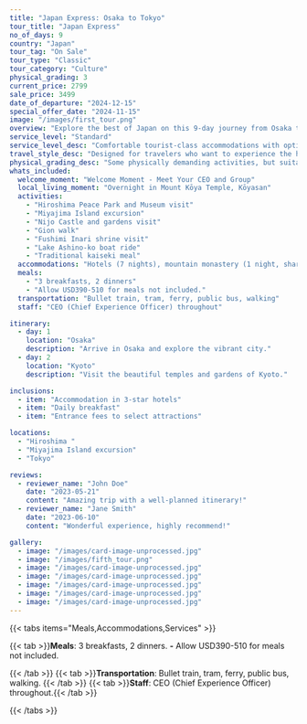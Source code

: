 ```yaml
---
title: "Japan Express: Osaka to Tokyo"
tour_title: "Japan Express"
no_of_days: 9
country: "Japan"
tour_tag: "On Sale"
tour_type: "Classic"
tour_category: "Culture"
physical_grading: 3
current_price: 2799
sale_price: 3499
date_of_departure: "2024-12-15"
special_offer_date: "2024-11-15"
image: "/images/first_tour.png"
overview: "Explore the best of Japan on this 9-day journey from Osaka to Tokyo."
service_level: "Standard"
service_level_desc: "Comfortable tourist-class accommodations with optional upgrades."
travel_style_desc: "Designed for travelers who want to experience the highlights of a destination."
physical_grading_desc: "Some physically demanding activities, but suitable for most fitness levels."
whats_included:
  welcome_moment: "Welcome Moment - Meet Your CEO and Group"
  local_living_moment: "Overnight in Mount Kōya Temple, Kōyasan"
  activities:
    - "Hiroshima Peace Park and Museum visit"
    - "Miyajima Island excursion"
    - "Nijo Castle and gardens visit"
    - "Gion walk"
    - "Fushimi Inari shrine visit"
    - "Lake Ashino-ko boat ride"
    - "Traditional kaiseki meal"
  accommodations: "Hotels (7 nights), mountain monastery (1 night, shared facilities)"
  meals:
    - "3 breakfasts, 2 dinners"
    - "Allow USD390-510 for meals not included."
  transportation: "Bullet train, tram, ferry, public bus, walking"
  staff: "CEO (Chief Experience Officer) throughout"

itinerary:
  - day: 1
    location: "Osaka"
    description: "Arrive in Osaka and explore the vibrant city."
  - day: 2
    location: "Kyoto"
    description: "Visit the beautiful temples and gardens of Kyoto."

inclusions:
  - item: "Accommodation in 3-star hotels"
  - item: "Daily breakfast"
  - item: "Entrance fees to select attractions"

locations:
  - "Hiroshima "
  - "Miyajima Island excursion"
  - "Tokyo"

reviews:
  - reviewer_name: "John Doe"
    date: "2023-05-21"
    content: "Amazing trip with a well-planned itinerary!"
  - reviewer_name: "Jane Smith"
    date: "2023-06-10"
    content: "Wonderful experience, highly recommend!"

gallery:
  - image: "/images/card-image-unprocessed.jpg"
  - image: "/images/fifth_tour.png"
  - image: "/images/card-image-unprocessed.jpg"
  - image: "/images/card-image-unprocessed.jpg"
  - image: "/images/card-image-unprocessed.jpg"
  - image: "/images/card-image-unprocessed.jpg"
  - image: "/images/card-image-unprocessed.jpg"
---
```


{{< tabs items="Meals,Accommodations,Services" >}}

{{< tab >}}**Meals**: 3 breakfasts, 2 dinners.
**-**
Allow USD390-510 for meals not included.

{{< /tab >}}
{{< tab >}}**Transportation**: Bullet train, tram, ferry, public bus, walking.
{{< /tab >}}
{{< tab >}}**Staff**: CEO (Chief Experience Officer) throughout.{{< /tab >}}

{{< /tabs >}}

